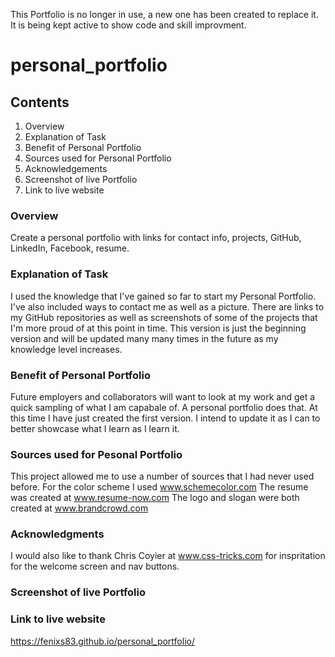 This Portfolio is no longer in use, a new one has been created to replace it. It is being kept active to show code and skill improvment.



# personal_portfolio

## Contents
1. Overview
2. Explanation of Task
3. Benefit of Personal Portfolio
4. Sources used for Personal Portfolio
5. Acknowledgements
6. Screenshot of live Portfolio
7. Link to live website


### Overview
Create a personal portfolio with links for contact info, projects, GitHub, LinkedIn, Facebook, resume.  


### Explanation of Task
I used the knowledge that I've gained so far to start my Personal Portfolio.  I've also included ways to contact me as well as a picture.  There are links to my GitHub repositories as well as screenshots of some of the projects that I'm more proud of at this point in time.  This version is just the beginning version and will be updated many many times in the future as my knowledge level increases.

### Benefit of Personal Portfolio
Future employers and collaborators will want to look at my work and get a quick sampling of what I am capabale of. A personal portfolio does that.  At this time I have just created the first version. I intend to update it as I can to better showcase what I learn as I learn it.  

### Sources used for Pesonal Portfolio
This project allowed me to use a number of sources that I had never used before.
    For the color scheme I used www.schemecolor.com
    The resume was created at www.resume-now.com
    The logo and slogan were both created at www.brandcrowd.com


### Acknowledgments
I would also like to thank Chris Coyier at www.css-tricks.com for inspritation for the welcome screen and nav buttons.

### Screenshot of live Portfolio




### Link to live website
https://fenixs83.github.io/personal_portfolio/









